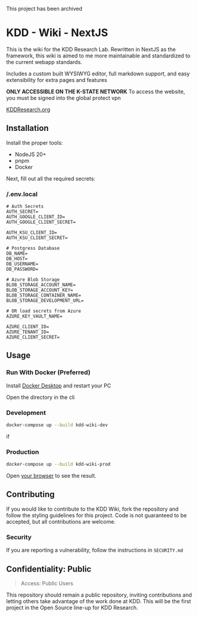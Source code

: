 This project has been archived

# KDD - Wiki - NextJS

This is the wiki for the KDD Research Lab. Rewritten in NextJS as the
framework, this wiki is aimed to me more maintainable and standardized
to the current webapp standards.

Includes a custom built WYSIWYG editor, full markdown support, and easy
extensibility for extra pages and features

**ONLY ACCESSIBLE ON THE K-STATE NETWORK**
To access the website, you must be signed into the global protect vpn

[KDDResearch.org](https://kdd-wiki-website.azurewebsites.net/)

## Installation

Install the proper tools:
- NodeJS 20+
- pnpm
- Docker

Next, fill out all the required secrets:

### /.env.local
```env
# Auth Secrets
AUTH_SECRET=
AUTH_GOOGLE_CLIENT_ID=
AUTH_GOOGLE_CLIENT_SECRET=

AUTH_KSU_CLIENT_ID=
AUTH_KSU_CLIENT_SECRET=

# Postgress Database
DB_NAME=
DB_HOST=
DB_USERNAME=
DB_PASSWORD=

# Azure Blob Storage
BLOB_STORAGE_ACCOUNT_NAME=
BLOB_STORAGE_ACCOUNT_KEY=
BLOB_STORAGE_CONTAINER_NAME=
BLOB_STORAGE_DEVELOPMENT_URL=

# OR load secrets from Azure
AZURE_KEY_VAULT_NAME=

AZURE_CLIENT_ID=
AZURE_TENANT_ID=
AZURE_CLIENT_SECRET=
```

## Usage

### Run With Docker (Preferred)

Install [Docker Desktop](https://docs.docker.com/desktop/install/windows-install/)
and restart your PC

Open the directory in the cli

### Development
```bash
docker-compose up --build kdd-wiki-dev
```

if 

### Production
```bash
docker-compose up --build kdd-wiki-prod
```

Open [your browser](http://localhost:3000) to see the result.

## Contributing

If you would like to contribute to the KDD Wiki, fork the repository and follow
the styling guidelines for this project. Code is not guaranteed to be
accepted, but all contributions are welcome.

### Security

If you are reporting a vulnerability, follow the instructions in `SECURITY.md`

## Confidentiality: Public

> Access: Public Users

This repository should remain a public repository, inviting contributions and
letting others take advantage of the work done at KDD. This will be the first
project in the Open Source line-up for KDD Research.
